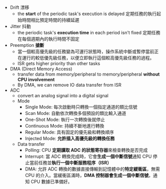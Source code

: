 
* Drift 漂移
	* the **start** of the periodic task's execution is delayed 定期任務的執行起始時間相比預定時間的持續延遲
* Jitter 抖動
	 * the periodic task's **execution time** in each period isn't fixed 定期任務在每個週期內的執行時間不固定
* Preemption **搶斷**
	* 當一個較高優先級的任務變為可運行狀態時，操作系統中斷或暫停當前正在運行的較低優先級任務，以便立即執行這個較高優先級任務的過程。
	* ISR gets higher priority than other tasks
* DMA (Direct Memory Access)
	* transfer data from memory/peripheral to memory/peripheral **without CPU involvement**
	* By DMA, we can remove IO data transfer from ISR
* ADC
	* convert an analog signal into a digital signal
	* Mode
		* Single Mode: 每次啟動時只轉換一個指定通道的類比信號
		* Scan Mode: 自動依次轉換多個預設的類比輸入通道
		* One-Shot Mode: 執行一次轉換後就停止
		* Continuous Mode: 持續不斷地進行轉換
		* Regular Mode: 具有固定的優先級和轉換順序
		* Injected Mode: **允許插入高優先級的轉換任務**
	* Data transfer
		* Polling: CPU **定期讀取 ADC 的狀態寄存器**來檢查轉換是否完成
		* Interrupt: 當 ADC 轉換完成時，它會**生成一個中斷信號**通知 CPU 停止當前任務並**執行一個中斷服務程序（ISR）**
		* DMA: 允許 ADC 轉換的數據直接傳輸到記憶體中的**特定緩衝區**，無需 CPU 的介入。當緩衝區滿時，**DMA 控制器會生成一個中斷信號**，通知 CPU 數據已準備好。